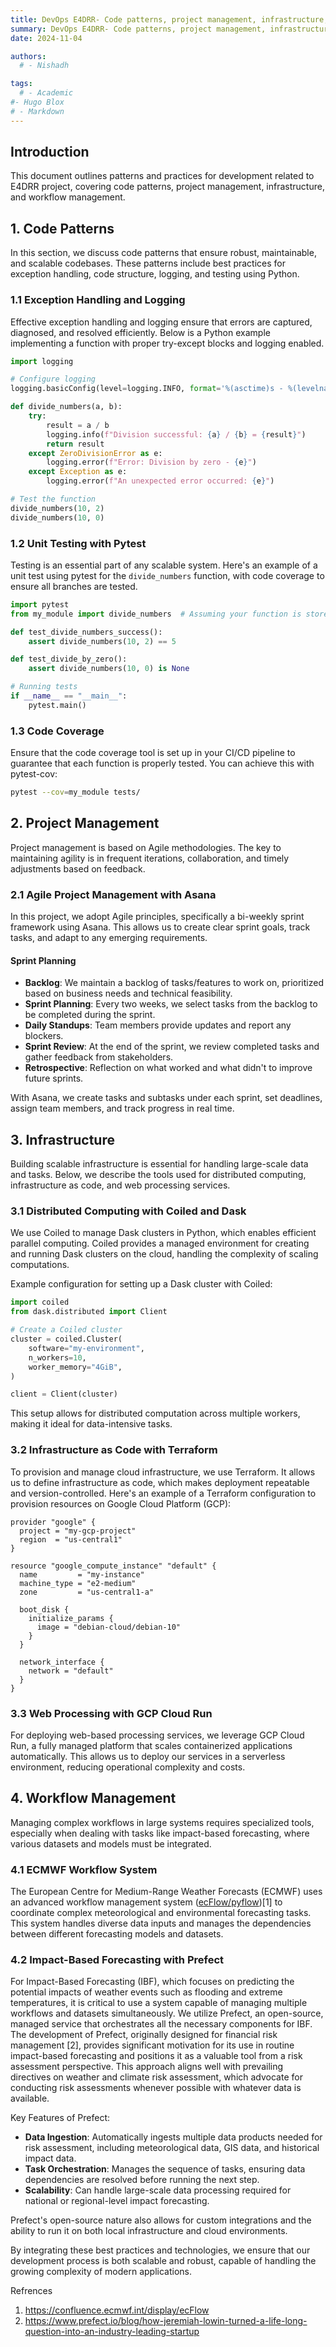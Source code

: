 ```yaml
---
title: DevOps E4DRR- Code patterns, project management, infrastructure, workflow 
summary: DevOps E4DRR- Code patterns, project management, infrastructure, workflow 
date: 2024-11-04

authors:
  # - Nishadh

tags:
  # - Academic
#- Hugo Blox
# - Markdown
---
```


## Introduction

This document outlines patterns and practices for development related to E4DRR project, covering code patterns, project management, infrastructure, and workflow management.

## 1. Code Patterns

In this section, we discuss code patterns that ensure robust, maintainable, and scalable codebases. These patterns include best practices for exception handling, code structure, logging, and testing using Python.

### 1.1 Exception Handling and Logging

Effective exception handling and logging ensure that errors are captured, diagnosed, and resolved efficiently. Below is a Python example implementing a function with proper try-except blocks and logging enabled.

```python
import logging

# Configure logging
logging.basicConfig(level=logging.INFO, format='%(asctime)s - %(levelname)s - %(message)s')

def divide_numbers(a, b):
    try:
        result = a / b
        logging.info(f"Division successful: {a} / {b} = {result}")
        return result
    except ZeroDivisionError as e:
        logging.error(f"Error: Division by zero - {e}")
    except Exception as e:
        logging.error(f"An unexpected error occurred: {e}")

# Test the function
divide_numbers(10, 2)
divide_numbers(10, 0)
```

### 1.2 Unit Testing with Pytest

Testing is an essential part of any scalable system. Here's an example of a unit test using pytest for the `divide_numbers` function, with code coverage to ensure all branches are tested.

```python
import pytest
from my_module import divide_numbers  # Assuming your function is stored in a module

def test_divide_numbers_success():
    assert divide_numbers(10, 2) == 5

def test_divide_by_zero():
    assert divide_numbers(10, 0) is None

# Running tests
if __name__ == "__main__":
    pytest.main()
```

### 1.3 Code Coverage

Ensure that the code coverage tool is set up in your CI/CD pipeline to guarantee that each function is properly tested. You can achieve this with pytest-cov:

```bash
pytest --cov=my_module tests/
```

## 2. Project Management

Project management is based on Agile methodologies. The key to maintaining agility is in frequent iterations, collaboration, and timely adjustments based on feedback.

### 2.1 Agile Project Management with Asana

In this project, we adopt Agile principles, specifically a bi-weekly sprint framework using Asana. This allows us to create clear sprint goals, track tasks, and adapt to any emerging requirements.

#### Sprint Planning
- **Backlog**: We maintain a backlog of tasks/features to work on, prioritized based on business needs and technical feasibility.
- **Sprint Planning**: Every two weeks, we select tasks from the backlog to be completed during the sprint.
- **Daily Standups**: Team members provide updates and report any blockers.
- **Sprint Review**: At the end of the sprint, we review completed tasks and gather feedback from stakeholders.
- **Retrospective**: Reflection on what worked and what didn't to improve future sprints.

With Asana, we create tasks and subtasks under each sprint, set deadlines, assign team members, and track progress in real time.

## 3. Infrastructure

Building scalable infrastructure is essential for handling large-scale data and tasks. Below, we describe the tools used for distributed computing, infrastructure as code, and web processing services.

### 3.1 Distributed Computing with Coiled and Dask

We use Coiled to manage Dask clusters in Python, which enables efficient parallel computing. Coiled provides a managed environment for creating and running Dask clusters on the cloud, handling the complexity of scaling computations.

Example configuration for setting up a Dask cluster with Coiled:

```python
import coiled
from dask.distributed import Client

# Create a Coiled cluster
cluster = coiled.Cluster(
    software="my-environment",
    n_workers=10,
    worker_memory="4GiB",
)

client = Client(cluster)
```

This setup allows for distributed computation across multiple workers, making it ideal for data-intensive tasks.

### 3.2 Infrastructure as Code with Terraform

To provision and manage cloud infrastructure, we use Terraform. It allows us to define infrastructure as code, which makes deployment repeatable and version-controlled. Here's an example of a Terraform configuration to provision resources on Google Cloud Platform (GCP):

```hcl
provider "google" {
  project = "my-gcp-project"
  region  = "us-central1"
}

resource "google_compute_instance" "default" {
  name         = "my-instance"
  machine_type = "e2-medium"
  zone         = "us-central1-a"

  boot_disk {
    initialize_params {
      image = "debian-cloud/debian-10"
    }
  }

  network_interface {
    network = "default"
  }
}
```

### 3.3 Web Processing with GCP Cloud Run

For deploying web-based processing services, we leverage GCP Cloud Run, a fully managed platform that scales containerized applications automatically. This allows us to deploy our services in a serverless environment, reducing operational complexity and costs.

## 4. Workflow Management

Managing complex workflows in large systems requires specialized tools, especially when dealing with tasks like impact-based forecasting, where various datasets and models must be integrated.

### 4.1 ECMWF Workflow System

The European Centre for Medium-Range Weather Forecasts (ECMWF) uses an advanced
workflow management system ([ecFlow/pyflow](https://github.com/ecmwf/pyflow))[1] to
coordinate complex meteorological and environmental forecasting tasks. This
system handles diverse data inputs and manages the dependencies between
different forecasting models and datasets.

### 4.2 Impact-Based Forecasting with Prefect

For Impact-Based Forecasting (IBF), which focuses on predicting the potential
impacts of weather events such as flooding and extreme temperatures, it is
critical to use a system capable of managing multiple workflows and datasets
simultaneously. We utilize Prefect, an open-source, managed service that
orchestrates all the necessary components for IBF. The development of Prefect,
originally designed for financial risk management [2], provides significant
motivation for its use in routine impact-based forecasting and positions it as
a valuable tool from a risk assessment perspective. This approach aligns well
with prevailing directives on weather and climate risk assessment, which
advocate for conducting risk assessments whenever possible with whatever data
is available.


Key Features of Prefect:
- **Data Ingestion**: Automatically ingests multiple data products needed for risk assessment, including meteorological data, GIS data, and historical impact data.
- **Task Orchestration**: Manages the sequence of tasks, ensuring data dependencies are resolved before running the next step.
- **Scalability**: Can handle large-scale data processing required for national or regional-level impact forecasting.

Prefect's open-source nature also allows for custom integrations and the ability to run it on both local infrastructure and cloud environments.

By integrating these best practices and technologies, we ensure that our development process is both scalable and robust, capable of handling the growing complexity of modern applications.

Refrences

1. https://confluence.ecmwf.int/display/ecFlow
2. https://www.prefect.io/blog/how-jeremiah-lowin-turned-a-life-long-question-into-an-industry-leading-startup

